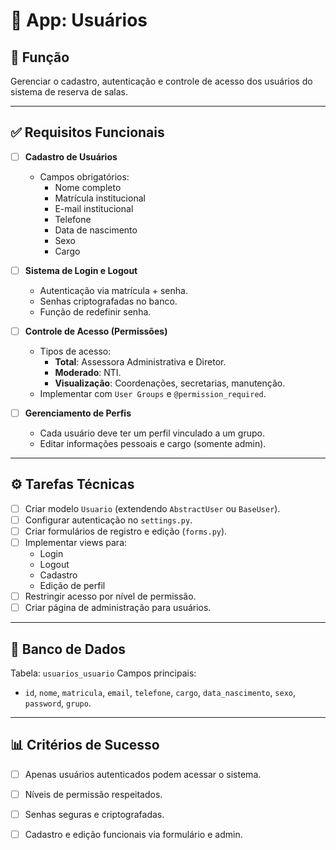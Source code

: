# 👥 App: Usuários

## 🎯 Função
Gerenciar o cadastro, autenticação e controle de acesso dos usuários do sistema de reserva de salas.

---

## ✅ Requisitos Funcionais

- [ ] **Cadastro de Usuários**
  - Campos obrigatórios:
    - Nome completo
    - Matrícula institucional
    - E-mail institucional
    - Telefone
    - Data de nascimento
    - Sexo
    - Cargo

- [ ] **Sistema de Login e Logout**
  - Autenticação via matrícula + senha.
  - Senhas criptografadas no banco.
  - Função de redefinir senha.

- [ ] **Controle de Acesso (Permissões)**
  - Tipos de acesso:
    - **Total**: Assessora Administrativa e Diretor.
    - **Moderado**: NTI.
    - **Visualização**: Coordenações, secretarias, manutenção.
  - Implementar com `User Groups` e `@permission_required`.

- [ ] **Gerenciamento de Perfis**
  - Cada usuário deve ter um perfil vinculado a um grupo.
  - Editar informações pessoais e cargo (somente admin).

---

## ⚙️ Tarefas Técnicas

- [ ] Criar modelo `Usuario` (extendendo `AbstractUser` ou `BaseUser`).
- [ ] Configurar autenticação no `settings.py`.
- [ ] Criar formulários de registro e edição (`forms.py`).
- [ ] Implementar views para:
  - Login
  - Logout
  - Cadastro
  - Edição de perfil
- [ ] Restringir acesso por nível de permissão.
- [ ] Criar página de administração para usuários.

---

## 🧱 Banco de Dados
Tabela: `usuarios_usuario`
Campos principais:
- `id`, `nome`, `matricula`, `email`, `telefone`, `cargo`, `data_nascimento`, `sexo`, `password`, `grupo`.

---

## 📊 Critérios de Sucesso
- [ ] Apenas usuários autenticados podem acessar o sistema.
- [ ] Níveis de permissão respeitados.
- [ ] Senhas seguras e criptografadas.
- [ ] Cadastro e edição funcionais via formulário e admin.


